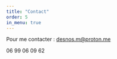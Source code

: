 ```yaml
---
title: "Contact"
order: 5
in_menu: true
---
```

Pour me contacter : [desnos.m@proton.me](mailto:desnos.m@proton.me)

<p class="encart">06 99 06 09 62</p> 